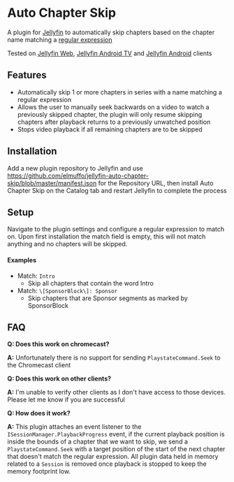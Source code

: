 # Auto Chapter Skip

A plugin for [Jellyfin](https://jellyfin.org/docs/) to automatically skip chapters based on the chapter name matching a [regular expression](https://learn.microsoft.com/en-us/dotnet/standard/base-types/regular-expression-language-quick-reference)

Tested on [Jellyfin Web](https://github.com/jellyfin/jellyfin-web), [Jellyfin Android TV](https://github.com/jellyfin/jellyfin-androidtv) and [Jellyfin Android](https://github.com/jellyfin/jellyfin-android) clients

## Features

* Automatically skip 1 or more chapters in series with a name matching a regular expression
* Allows the user to manually seek backwards on a video to watch a previously skipped chapter, the plugin will only resume skipping chapters after playback returns to a previously unwatched position
* Stops video playback if all remaining chapters are to be skipped

## Installation

Add a new plugin repository to Jellyfin and use https://github.com/elmuffo/jellyfin-auto-chapter-skip/blob/master/manifest.json for the Repository URL, then install Auto Chapter Skip on the Catalog tab and restart Jellyfin to complete the process

## Setup

Navigate to the plugin settings and configure a regular expression to match on. Upon first installation the match field is empty, this will not match anything and no chapters will be skipped.

#### Examples

* Match: `Intro`
    * Skip all chapters that contain the word Intro
* Match: `\[SponsorBlock\]: Sponsor`
    * Skip chapters that are Sponsor segments as marked by SponsorBlock

## FAQ

**Q: Does this work on chromecast?**

**A:** Unfortunately there is no support for sending `PlaystateCommand.Seek` to the Chromecast client

**Q: Does this work on other clients?**

**A:** I'm unable to verify other clients as I don't have access to those devices. Please let me know if you are successful

**Q: How does it work?**

**A:** This plugin attaches an event listener to the `ISessionManager.PlaybackProgress` event, if the current playback position is inside the bounds of a chapter that we want to skip, we send a `PlaystateCommand.Seek` with a target position of the start of the next chapter that doesn't match the regular expression. All plugin data held in memory related to a `Session` is removed once playback is stopped to keep the memory footprint low.
